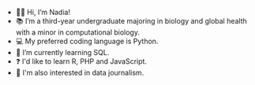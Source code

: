 - ✌🏽 Hi, I’m Nadia!
- 📚  I’m a third-year undergraduate majoring in biology and global health with a minor in computational biology.
- 💻 My preferred coding language is Python.
- 🌱 I’m currently learning SQL.
- ❓ I'd like to learn R, PHP and JavaScript.
- 🧠 I'm also interested in data journalism.

<!---
nadiabey/nadiabey is a ✨ special ✨ repository because its `README.md` (this file) appears on your GitHub profile.
You can click the Preview link to take a look at your changes.
--->
